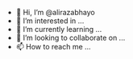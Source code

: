 - 👋 Hi, I’m @alirazabhayo
- 👀 I’m interested in ...
- 🌱 I’m currently learning ...
- 💞️ I’m looking to collaborate on ...
- 📫 How to reach me ...

<!---
alirazabhayo/alirazabhayo is a ✨ special ✨ repository because its `README.md` (this file) appears on your GitHub profile.
You can click the Preview link to take a look at your changes.
--->
